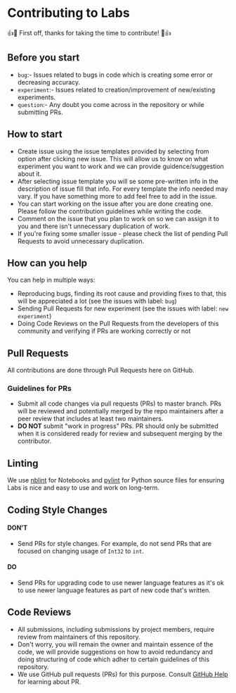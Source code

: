 # Contributing to Labs

👍🎉 First off, thanks for taking the time to contribute! 🎉👍

## Before you start

* `bug`:- Issues related to bugs in code which is creating some error or decreasing accuracy.
* `experiment`:- Issues related to creation/improvement of new/existing experiments. 
* `question`:- Any doubt you come across in the repository or while submitting PRs. 

## How to start

* Create issue using the issue templates provided by selecting from option after clicking new issue. This will allow us to know on what experiment you want to work and we can provide guidence/suggestion about it.
* After selecting issue template you will se some pre-written info in the description of issue fill that info. For every template the info needed may vary. If you have something more to add feel free to add in the issue.
* You can start working on the issue after you are done creating one. Please follow the contribution guidelines while writing the code.
* Comment on the issue that you plan to work on so we can assign it to you and there isn't unnecessary duplication of work.
* If you're fixing some smaller issue - please check the list of pending Pull Requests to avoid unnecessary duplication.

## How can you help

You can help in multiple ways: 
* Reproducing bugs, finding its root cause and providing fixes to that, this will be appreciated a lot (see the issues with label: `bug`)
* Sending Pull Requests for new experiment (see the issues with label: `new experiment`)
* Doing Code Reviews on the Pull Requests from the developers of this community and verifying if PRs are working correctly or not

## Pull Requests

All contributions are done through Pull Requests here on GitHub.

### Guidelines for PRs

* Submit all code changes via pull requests (PRs) to master branch. PRs will be reviewed and potentially merged by the repo maintainers after a peer review that includes at least two maintainers.
* **DO NOT** submit "work in progress" PRs. PR should only be submitted when it is considered ready for review and subsequent merging by the contributor.

## Linting

We use [nblint](https://pypi.org/project/nblint/) for Notebooks and [pylint](https://pypi.org/project/pylint/) for Python source files for ensuring Labs is nice and easy to use and work on long-term.

## Coding Style Changes

#### DON'T

* Send PRs for style changes. For example, do not send PRs that are focused on changing usage of ```Int32``` to ```int```.

#### DO

* Send PRs for upgrading code to use newer language features as it's ok to use newer language features as part of new code that's written.

## Code Reviews

* All submissions, including submissions by project members, require review from maintainers of this repository.
* Don't worry, you will remain the owner and maintain essence of the code, we will provide suggestions on how to avoid redundancy and doing structuring of code which adher to certain guidelines of this repository.
* We use GitHub pull requests (PRs) for this purpose. Consult [GitHub Help](https://help.github.com) for learning about PR.
